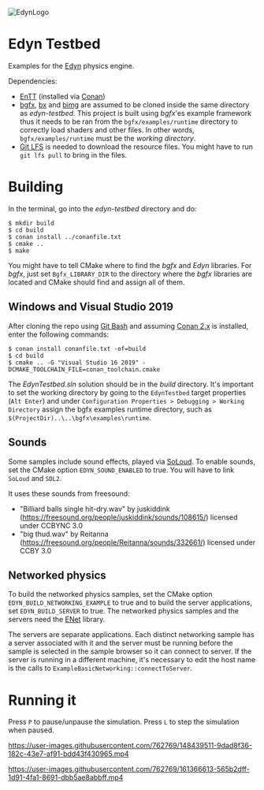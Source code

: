 ![EdynLogo](https://user-images.githubusercontent.com/762769/211650462-3ad6dab2-5e47-4b62-993c-ac7fc7650cde.svg)

# Edyn Testbed

Examples for the [Edyn](https://github.com/xissburg/edyn) physics engine.

Dependencies:
- [EnTT](https://github.com/skypjack/entt) (installed via [Conan](https://conan.io/))
- [bgfx](https://github.com/bkaradzic/bgfx), [bx](https://github.com/bkaradzic/bx) and [bimg](https://github.com/bkaradzic/bimg) are assumed to be cloned inside the same directory as _edyn-testbed_. This project is built using _bgfx_'es example framework thus it needs to be ran from the `bgfx/examples/runtime` directory to correctly load shaders and other files. In other words, `bgfx/examples/runtime` must be the _working directory_.
- [Git LFS](https://git-lfs.github.com/) is needed to download the resource files. You might have to run `git lfs pull` to bring in the files.

# Building

In the terminal, go into the _edyn-testbed_ directory and do:

```
$ mkdir build
$ cd build
$ conan install ../conanfile.txt
$ cmake ..
$ make
```

You might have to tell CMake where to find the _bgfx_ and _Edyn_ libraries. For _bgfx_, just set `Bgfx_LIBRARY_DIR` to the directory where the _bgfx_ libraries are located and CMake should find and assign all of them.

## Windows and Visual Studio 2019

After cloning the repo using [Git Bash](https://git-scm.com/downloads/win) and assuming [Conan 2.x](https://conan.io/) is installed, enter the following commands:
```
$ conan install conanfile.txt -of=build
$ cd build
$ cmake .. -G "Visual Studio 16 2019" -DCMAKE_TOOLCHAIN_FILE=conan_toolchain.cmake
```

The _EdynTestbed.sln_ solution should be in the _build_ directory. It's important to set the working directory by going to the `EdynTestbed` target properties (`Alt Enter`) and under `Configuration Properties > Debugging > Working Directory` assign the bgfx examples runtime directory, such as `$(ProjectDir)..\..\bgfx\examples\runtime`.

## Sounds

Some samples include sound effects, played via [SoLoud](https://github.com/jarikomppa/soloud). To enable sounds, set the CMake option `EDYN_SOUND_ENABLED` to true. You will have to link `SoLoud` and `SDL2`.

It uses these sounds from freesound:
- "Billiard balls single hit-dry.wav" by juskiddink (https://freesound.org/people/juskiddink/sounds/108615/) licensed under CCBYNC 3.0
- "big thud.wav" by Reitanna (https://freesound.org/people/Reitanna/sounds/332661/) licensed under CCBY 3.0

## Networked physics

To build the networked physics samples, set the CMake option `EDYN_BUILD_NETWORKING_EXAMPLE` to true and to build the server applications, set `EDYN_BUILD_SERVER` to true. The networked physics samples and the servers need the [ENet](https://github.com/lsalzman/enet) library.

The servers are separate applications. Each distinct networking sample has a server associated with it and the server must be running before the sample is selected in the sample browser so it can connect to server. If the server is running in a different machine, it's necessary to edit the host name is the calls to `ExampleBasicNetworking::connectToServer`.

# Running it

Press `P` to pause/unpause the simulation. Press `L` to step the simulation when paused.

https://user-images.githubusercontent.com/762769/148439511-9dad8f36-182c-43e7-af91-bdd43f430965.mp4


https://user-images.githubusercontent.com/762769/161366613-565b2dff-1d91-4fa1-8691-dbb5ae8abbff.mp4

